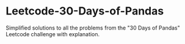 # Leetcode-30-Days-of-Pandas
Simplified solutions to all the problems from the "30 Days of Pandas" Leetcode challenge with explanation.

